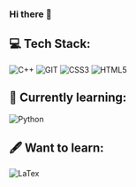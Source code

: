 ### Hi there 👋

## 💻 Tech Stack:
![C++](https://img.shields.io/badge/c++-%2300599C.svg?style=for-the-badge&logo=c%2B%2B&logoColor=white) ![GIT](https://img.shields.io/badge/git-%23F15133.svg?style=for-the-badge&logo=git&logoColor=white) ![CSS3](https://img.shields.io/badge/css3-%231572B6.svg?style=for-the-badge&logo=css3&logoColor=white) ![HTML5](https://img.shields.io/badge/html5-%23E34F26.svg?style=for-the-badge&logo=html5&logoColor=white)

## 📖 Currently learning:
![Python](https://img.shields.io/badge/python-3670A0?style=for-the-badge&logo=python&logoColor=ffdd54)

## 🖋️ Want to learn:
![LaTex](https://img.shields.io/badge/latex-%23008080.svg?style=for-the-badge&logo=latex&logoColor=white)
